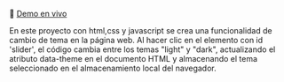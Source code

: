 🔗 <a href="https://marceloadan73.github.io/Modo-Oscuro/">Demo en vivo</a>

En este proyecto con html,css y javascript se crea una funcionalidad de cambio de tema en la página web. Al hacer clic en el elemento con id 'slider', el código cambia entre los temas "light" y "dark", actualizando el atributo data-theme en el documento HTML y almacenando el tema seleccionado en el almacenamiento local del navegador.
